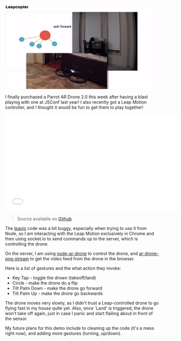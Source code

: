 ![Leapcopter in Action](/img/leapcopter.png)

I finally purchased a Parrot AR Drone 2.0 this week after having a blast
playing with one at JSConf last year! I also recently got a Leap Motion
controller, and I thought it would be fun to get them to play together!

<iframe width="560" height="315" src="//www.youtube.com/embed/wRECaiWOaIA" frameborder="0"
allowfullscreen></iframe>

> Source available on [Github](https://github.com/nicknisi/leapcopter).

The [leapjs](https://github.com/leapmotion/leapjs) code was a bit buggy, especially when trying to use it from
Node, so I am interacting with the Leap Motion exclusively in Chrome and
then using socket.io to send commands up to the server, which is
controlling the drone.

On the server, I am using [node-ar-drone](https://github.com/felixge/node-ar-drone) to control the drone, and
[ar-drone-png-stream](https://github.com/Soarez/ar-drone-png-stream) to
get the video feed from the drone in the browser.

Here is a list of gestures and the what action they invoke:

* Key Tap - toggle the drown (takeoff/land)
* Circle - make the drone do a flip
* Tilt Palm Down -  make the drone go forward
* Tilt Palm Up - make the drone go backwards

The drone moves very slowly, as I didn't trust a Leap-controlled drone to
go flying fast in my house quite yet. Also, once 'Land' is triggered, the
drone won't take off again, just in case I panic and start flailing about
in front of the sensor.

My future plans for this demo include to cleaning up the code (it's a mess right
now), and adding more gestures (turning, up/down).
